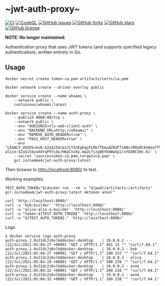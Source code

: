 # ~jwt-auth-proxy~

[![CI](https://github.com/na4ma4/jwt-auth-proxy/actions/workflows/ci.yml/badge.svg)](https://github.com/na4ma4/jwt-auth-proxy/actions/workflows/ci.yml)
[![CodeQL](https://github.com/na4ma4/jwt-auth-proxy/actions/workflows/codeql-analysis.yml/badge.svg)](https://github.com/na4ma4/jwt-auth-proxy/actions/workflows/codeql-analysis.yml)
[![GitHub issues](https://img.shields.io/github/issues/na4ma4/jwt-auth-proxy)](https://github.com/na4ma4/jwt-auth-proxy/issues)
[![GitHub forks](https://img.shields.io/github/forks/na4ma4/jwt-auth-proxy)](https://github.com/na4ma4/jwt-auth-proxy/network)
[![GitHub stars](https://img.shields.io/github/stars/na4ma4/jwt-auth-proxy)](https://github.com/na4ma4/jwt-auth-proxy/stargazers)
[![GitHub license](https://img.shields.io/github/license/na4ma4/jwt-auth-proxy)](https://github.com/na4ma4/jwt-auth-proxy/blob/main/LICENSE)

**NOTE: No longer maintained.**

Authentication proxy that uses JWT tokens (and supports specified legacy authentication), written entirely in Go.

## Usage

```shell
docker secret create token-ca.pem artifacts/certs/ca.pem

docker network create --driver overlay public

docker service create --name whoami \
    --network public \
    containous/whoami:latest

docker service create --name auth-proxy \
    --publish 8080:80/tcp \
    --network public \
    --env "AUDIENCE=tls-web-client-auth" \
    --env "BACKEND_URL=http://whoami/" \
    --env "REMOVE_AUTH_HEADER=true" \
    --env "PASS_HOST_HEADER=true" \
    --env 'LEGACY_USERS=bob:$2a$15$rp1JcY2nEghqsFLMolfEmuAZ92FfzANcrR0y0C6VAea7fVPnsQJC2 alice:$2a$15$xaX4rqP9lLOy/HKpCnz4y.mp2LYjzg8KYkmWwGp2/xYO2WCSHs.6i' \
    --secret "source=token-ca.pem,target=ca.pem" \
    gcr.io/na4ma4/jwt-auth-proxy:latest
```

Then browse to [http://localhost:8080/](http://localhost:8080/) to test.

Working examples:

```shell
TEST_AUTH_TOKEN="$(docker run --rm -v "$(pwd)/artifacts:/artifacts" gcr.io/na4ma4/jwt-auth-proxy:latest mktoken anne)"

curl 'http://localhost:8080/'
curl -u 'bob:builder' 'http://localhost:8080/'
curl -u 'alice:also-a-builder' 'http://localhost:8080/'
curl -u "token:${TEST_AUTH_TOKEN}" 'http://localhost:8080/'
curl -u "${TEST_AUTH_TOKEN}:" 'http://localhost:8080/'
```

Logs

```plain
$ docker service logs auth-proxy
auth-proxy.1.9v21dc2z6vlk@docker-desktop    | 10.0.0.2 - - [22/Jul/2021:05:04:27 +0000] "GET / HTTP/1.1" 401 13 "" "curl/7.64.1"
auth-proxy.1.9v21dc2z6vlk@docker-desktop    | 10.0.0.2 - bob [22/Jul/2021:05:04:27 +0000] "GET / HTTP/1.1" 200 237 "" "curl/7.64.1"
auth-proxy.1.9v21dc2z6vlk@docker-desktop    | 10.0.0.2 - alice [22/Jul/2021:05:04:29 +0000] "GET / HTTP/1.1" 200 239 "" "curl/7.64.1"
auth-proxy.1.9v21dc2z6vlk@docker-desktop    | 10.0.0.2 - anne [22/Jul/2021:05:04:32 +0000] "GET / HTTP/1.1" 200 238 "" "curl/7.64.1"
auth-proxy.1.9v21dc2z6vlk@docker-desktop    | 10.0.0.2 - anne [22/Jul/2021:05:04:32 +0000] "GET / HTTP/1.1" 200 238 "" "curl/7.64.1"
```
